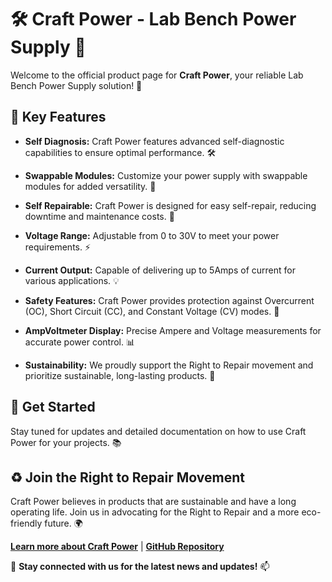 # 🛠️ **Craft Power - Lab Bench Power Supply** 🌟

Welcome to the official product page for **Craft Power**, your reliable Lab Bench Power Supply solution! 🚀

## 🌟 **Key Features**

- **Self Diagnosis:** Craft Power features advanced self-diagnostic capabilities to ensure optimal performance. 🛠️

- **Swappable Modules:** Customize your power supply with swappable modules for added versatility. 🧩

- **Self Repairable:** Craft Power is designed for easy self-repair, reducing downtime and maintenance costs. 🔧

- **Voltage Range:** Adjustable from 0 to 30V to meet your power requirements. ⚡

- **Current Output:** Capable of delivering up to 5Amps of current for various applications. 💡

- **Safety Features:** Craft Power provides protection against Overcurrent (OC), Short Circuit (CC), and Constant Voltage (CV) modes. 🚧

- **AmpVoltmeter Display:** Precise Ampere and Voltage measurements for accurate power control. 📊

- **Sustainability:** We proudly support the Right to Repair movement and prioritize sustainable, long-lasting products. 🌱

## 🚀 **Get Started**

Stay tuned for updates and detailed documentation on how to use Craft Power for your projects. 📚

## ♻️ **Join the Right to Repair Movement**

Craft Power believes in products that are sustainable and have a long operating life. Join us in advocating for the Right to Repair and a more eco-friendly future. 🌍

[**Learn more about Craft Power**](#) | [**GitHub Repository**](#)

📢 **Stay connected with us for the latest news and updates!** 📫
